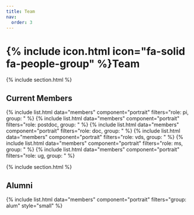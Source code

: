```yaml
---
title: Team
nav:
  order: 3
---
```


# {% include icon.html icon="fa-solid fa-people-group" %}Team


{% include section.html %}

## Current Members

{% include list.html data="members" component="portrait" filters="role: pi, group: " %}
{% include list.html data="members" component="portrait" filters="role: postdoc, group: " %}
{% include list.html data="members" component="portrait" filters="role: doc, group: " %}
{% include list.html data="members" component="portrait" filters="role: vds, group: " %}
{% include list.html data="members" component="portrait" filters="role: ms, group: " %}
{% include list.html data="members" component="portrait" filters="role: ug, group: " %}

{% include section.html %}

## Alumni

{% include list.html data="members" component="portrait" filters="group: alum" style="small" %}
